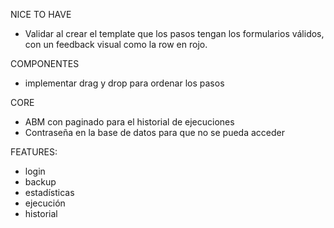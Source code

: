 NICE TO HAVE
- Validar al crear el template que los pasos tengan los formularios válidos, con un feedback visual como la row en rojo.

COMPONENTES
- implementar drag y drop para ordenar los pasos

CORE
- ABM con paginado para el historial de ejecuciones
- Contraseña en la base de datos para que no se pueda acceder

FEATURES:
- login
- backup
- estadísticas
- ejecución
- historial